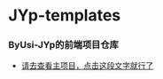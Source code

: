 # JYp-templates

### ByUsi-JYp的前端项目仓库
- [请去查看主项目，点击这段文字就行了](https://github.com/ByUsi-link/ByUsi-JYp)